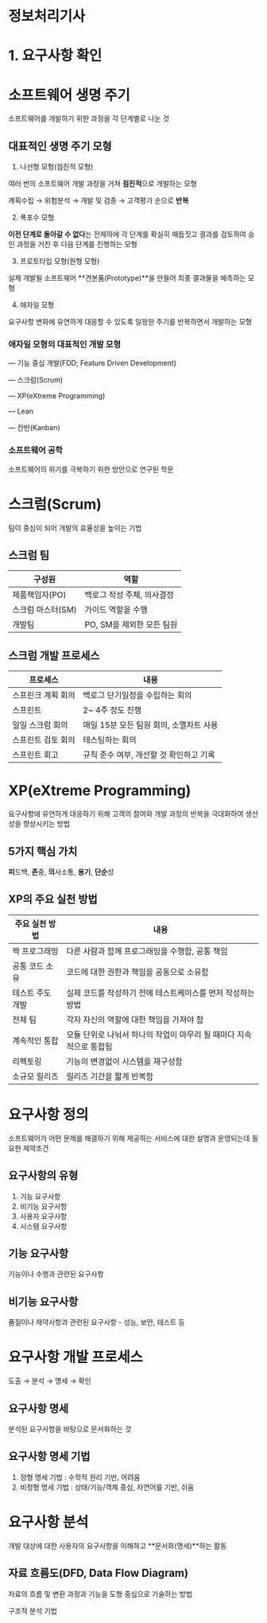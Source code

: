 # 정보처리기사

# 1. 요구사항 확인

# 소프트웨어 생명 주기

소프트웨어를 개발하기 위한 과정을 각 단계별로 나눈 것

## **대표적인 생명 주기 모형**

1) 나선형 모형(점진적 모형)

여러 번의 소프트웨어 개발 과정을 거쳐 **점진적**으로 개발하는 모형

계획수립 → 위험분석 → 개발 및 검증 → 고객평가 순으로 **반복**

2) 폭포수 모형

**이전 단계로 돌아갈 수 없다**는 전제하에 각 단계를 확실히 매듭짓고  결과를 검토하여 승인 과정을 거친 후 다음 단계를 진행하는 모형

3) 프로토타입 모형(원형 모형)

실제 개발될 소프트웨어 **견본품(Prototype)**을 만들어 최종 결과물을 예측하는 모형

4) 애자일 모형

요구사항 변화에 유연하게 대응할 수 있도록 일정한 주기를 반복하면서 개발하는 모형

### 애자일 모형의 **대표적인 개발 모형**

— 기능 중심 개발(FDD; Feature Driven Development)

— 스크럼(Scrum)

— XP(eXtreme Programming)

— Lean

— 칸반(Kanban)

### **소프트웨어 공학**

소프트웨어의 위기를 극복하기 위한 방안으로 연구된 학문

# 스크럼(Scrum)

팀이 중심이 되어 개발의 효율성을 높이는 기법

## 스크럼 팀

| 구성원 | 역할 |
| --- | --- |
| 제품책임자(PO) | 백로그 작성 주체, 의사결정 |
| 스크럼 마스터(SM) | 가이드 역할을 수행 |
| 개발팀 | PO, SM을 제외한 모든 팀원 |

## 스크럼 개발 프로세스

| 프로세스 | 내용 |
| --- | --- |
| 스프린크 계획 회의 | 백로그 단기일정을 수립하는 회의 |
| 스프린트 | 2~ 4주 정도 진행 |
| 일일 스크럼 회의 | 매일 15분 모든 팀원 회의, 소멸차트 사용 |
| 스프린트 검토 회의 | 테스팅하는 회의 |
| 스프린트 회고 | 규칙 준수 여부, 개선할 것 확인하고 기록 |

# XP(eXtreme Programming)

요구사항에 유연하게 대응하기 위해 고객의 참여와 개발 과정의 반복을 극대화하여 생산성을 향상시키는 방법

## 5가지 핵심 가치

**피**드백, **존**중, **의**사소통, **용기**, **단순**성

## XP의 주요 실천 방법

| 주요 실천 방법 | 내용 |
| --- | --- |
| 짝 프로그래밍 | 다른 사람과 함께 프로그래밍을 수행함, 공통 책임 |
| 공통 코드 소유 | 코드에 대한 권한과 책임을 공동으로 소유함 |
| 테스트 주도 개발 | 실제 코드를 작성하기 전에 테스트케이스를 먼저 작성하는 방법 |
| 전체 팀 | 각자 자신의 역할에 대한 책임을 가져야 함 |
| 계속적인 통합 | 모듈 단위로 나눠서 하나의 작업이 마무리 될 때마다 지속적으로 통합됨 |
| 리펙토링 | 기능의 변경없이 시스템을 재구성함 |
| 소규모 릴리즈 | 릴리즈 기간을 짧게 반복함 |

# 요구사항 정의

소프트웨어가 어떤 문제를 해결하기 위해 제공하는 서비스에 대한 설명과 운영되는데 필요한 제약조건

## 요구사항의 유형

1. 기능 요구사항
2. 비기능 요구사항
3. 사용자 요구사항
4. 시스템 요구사항

## 기능 요구사항

기능이나 수행과 관련된 요구사항

## 비기능 요구사항

품질이나 제약사항과 관련된 요구사항 - 성능, 보안, 테스트 등

# 요구사항 개발 프로세스

도출 → 분석 → 명세 → 확인

## 요구사항 명세

분석된 요구사항을 바탕으로 문서화하는 것

## 요구사항 명세 기법

1. 정형 명세 기법 : 수학적 원리 기반, 어려움
2. 비정형 명세 기법 : 상태/기능/객체 중심, 자연어를 기반, 쉬움

# 요구사항 분석

개발 대상에 대한 사용자의 요구사항을 이해하고 **문서화(명세)**하는 활동

## 자료 흐름도(DFD, Data Flow Diagram)

자료의 흐름 및 변환 과정과 기능을 도형 중심으로 기술하는 방법

구조적 분석 기법
